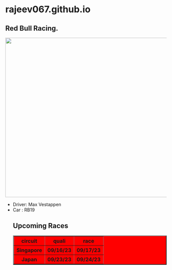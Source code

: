 # rajeev067.github.io
<!DOCTYPE html>
<html>
<head>

</head>
<body>




<h2>Red Bull Racing.</h2>
<img src="https://www.f1-fansite.com/wp-content/uploads/2023/03/SI202303180469.jpg" width="700" height="500"/>


<ul>
	<li>Driver: Max Vestappen</li>
	<li>Car   : RB19</li>

 <h2>Upcoming Races</h2>

<table border="2" bgcolor="red">
  <tr>
	<th>circuit</th>
	<th>quali</th>
	<th>race</th>
  </tr>																

   <tr>
	<th>Singapore</th>
	<th>09/16/23</th>
	<th>09/17/23</th>
  </tr>	
 
   <tr>
	<th>Japan</th>
	<th>09/23/23</th>
	<th>09/24/23</th>
  </tr>	
</table>	


